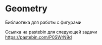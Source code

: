 # Geometry
Библиотека для работы с фигурами

Ссылка на pastebin для следующей задачи https://pastebin.com/P0SWrN9d
